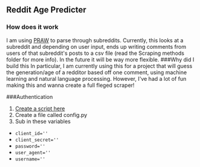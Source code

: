 ## Reddit Age Predicter

### How does it work
I am using [PRAW](https://praw.readthedocs.io/en/latest/) to parse through subreddits.
Currently, this looks at a subreddit and depending on user input, ends up writing comments from users of that subreddit's posts to a csv file (read the Scraping methods folder for more info). In the future it will be way more flexible. 
###Why did I build this
In particular, I am currently using this for a project that will guess the generation/age of a redditor based off one comment, using machine learning and natural language processing.
However, I've had a lot of fun making this and wanna create a full fleged scraper!

###Authentication
1. [Create a script here](https://www.reddit.com/prefs/apps)
2. Create a file called config.py
3. Sub in these variables
* `client_id=''`
* `client_secret=''`
* `password=''`
* `user_agent=''`
* `username=''`

